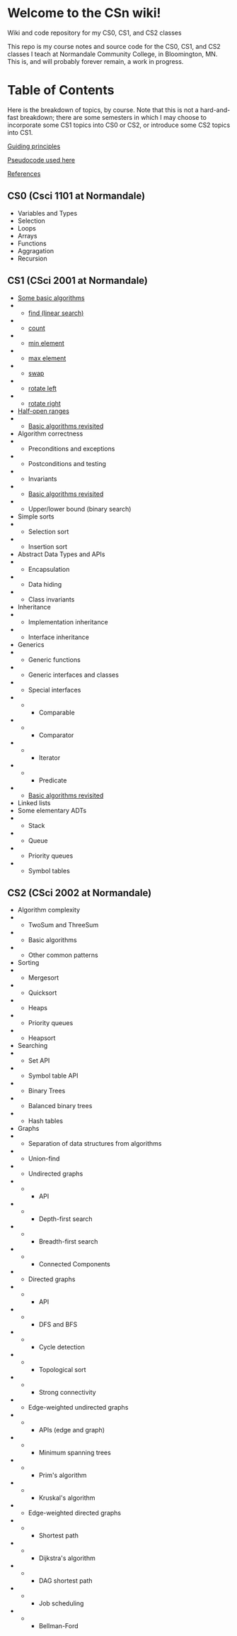 # Welcome to the CSn wiki!

Wiki and code repository for my CS0, CS1, and CS2 classes

This repo is my course notes and source code for the CS0, CS1, and CS2 classes I teach at Normandale Community College, in Bloomington, MN.  This is, and will probably forever remain, a work in progress.

# Table of Contents

Here is the breakdown of topics, by course.  Note that this is not a hard-and-fast breakdown; there are some semesters in which I may choose to incorporate some CS1 topics into CS0 or CS2, or introduce some CS2 topics into CS1.

[Guiding principles](Guiding-principles.md)

[Pseudocode used here](Pseudocode.md)

[References](References.md)

## CS0 (Csci 1101 at Normandale)
* Variables and Types
* Selection
* Loops
* Arrays
* Functions
* Aggragation
* Recursion

## CS1 (CSci 2001 at Normandale)
* [Some basic algorithms](Basic-algorithms.md)
* * [find (linear search)](find-algorithm.md)
* * [count](count-algorithm.md)
* * [min element](min-element-algorithm.md)
* * [max element](max-element-algorithm.md)
* * [swap](swap-algorithm.md)
* * [rotate left](rotate-left-algorithm.md)
* * [rotate right](rotate-right-algorithm.md)
* [Half-open ranges](Half-open-ranges.md)
* * [Basic algorithms revisited](Basic-algorithms-with-subranges.md)
* Algorithm correctness
* * Preconditions and exceptions
* * Postconditions and testing
* * Invariants
* * [Basic algorithms revisited](Basic-algorithms-with-correctness-proofs.md)
* * Upper/lower bound (binary search)
* Simple sorts
* * Selection sort
* * Insertion sort
* Abstract Data Types and APIs
* * Encapsulation
* * Data hiding
* * Class invariants
* Inheritance
* * Implementation inheritance
* * Interface inheritance
* Generics
* * Generic functions
* * Generic interfaces and classes
* * Special interfaces
* * * Comparable
* * * Comparator
* * * Iterator
* * * Predicate
* * [Basic algorithms revisited](Basic-algorithms-using-generics.md)
* Linked lists
* Some elementary ADTs
* * Stack
* * Queue
* * Priority queues
* * Symbol tables
## CS2 (CSci 2002 at Normandale)
* Algorithm complexity
* * TwoSum and ThreeSum
* * Basic algorithms
* * Other common patterns
* Sorting
* * Mergesort
* * Quicksort
* * Heaps
* * Priority queues
* * Heapsort
* Searching
* * Set API
* * Symbol table API
* * Binary Trees
* * Balanced binary trees
* * Hash tables
* Graphs
* * Separation of data structures from algorithms
* * Union-find
* * Undirected graphs
* * * API
* * * Depth-first search
* * * Breadth-first search
* * * Connected Components
* * Directed graphs
* * * API
* * * DFS and BFS
* * * Cycle detection
* * * Topological sort
* * * Strong connectivity
* * Edge-weighted undirected graphs
* * * APIs (edge and graph)
* * * Minimum spanning trees
* * * Prim's algorithm
* * * Kruskal's algorithm
* * Edge-weighted directed graphs
* * * Shortest path
* * * Dijkstra's algorithm
* * * DAG shortest path
* * * Job scheduling
* * * Bellman-Ford
